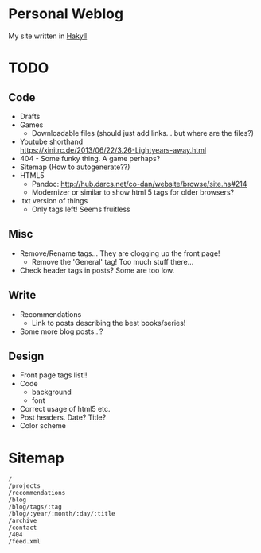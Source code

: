 
Personal Weblog
===============

My site written in [Hakyll][]

[Hakyll]: http://jaspervdj.be/hakyll/

TODO
====

Code
----

* Drafts
* Games
    * Downloadable files (should just add links... but where are the files?)
* Youtube shorthand  
    <https://xinitrc.de/2013/06/22/3.26-Lightyears-away.html>
* 404 - Some funky thing. A game perhaps?
* Sitemap (How to autogenerate??)
* HTML5  
    * Pandoc: <http://hub.darcs.net/co-dan/website/browse/site.hs#214>
    * Modernizer or similar to show html 5 tags for older browsers?
* .txt version of things
    * Only tags left! Seems fruitless

Misc
----

* Remove/Rename tags... They are clogging up the front page!
    * Remove the 'General' tag! Too much stuff there...
* Check header tags in posts? Some are too low.

Write
-----

* Recommendations
    * Link to posts describing the best books/series!
* Some more blog posts...?

Design
------

* Front page tags list!!
* Code
    * background
    * font
* Correct usage of html5 etc.
* Post headers. Date? Title?
* Color scheme

Sitemap
=======

    /
    /projects
    /recommendations
    /blog
    /blog/tags/:tag
    /blog/:year/:month/:day/:title
    /archive
    /contact
    /404
    /feed.xml

